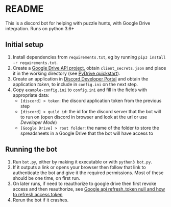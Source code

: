 # README #

This is a discord bot for helping with puzzle hunts, with Google Drive integration. Runs on python 3.6+

## Initial setup ##

1. Install dependencies from `requirements.txt`, eg by running `pip3 install -r requirements.txt`.
2. Create a [Google Drive API project](https://console.cloud.google.com/cloud-resource-manager), obtain `client_secrets.json` and place it in the working directory
   (see [PyDrive quickstart](https://pythonhosted.org/PyDrive/quickstart.html#authentication)).
3. Create an application in [Discord Developer Portal](https://discord.com/developers/applications) and obtain the application *token*, to include in `config.ini` on the next step.
4. Copy `example-config.ini` to `config.ini` and fill in the fields with appropriate data:
    * `[discord] > token`: the discord application token from the previous step
    * `[discord] > guild id`: the id for the discord server that the bot will to run on
      (open discord in browser and look at the url or use *Developer Mode*)
    * `[Google Drive] > root folder`: the name of the folder to store the spreadsheets in a Google Drive
      that the bot will have access to

## Running the bot ##

1. Run `bot.py`, either by making it executable or with `python3 bot.py`.
2. If it outputs a link or opens your browser then follow that link to authenticate the bot
   and give it the required permissions. Most of these should be one time, on first run.
3. On later runs, if need to reauthorize to google drive then first revoke access and then reauthorize, see [Google api refresh_token null and how to refresh access token](https://stackoverflow.com/questions/38467374/google-api-refresh-token-null-and-how-to-refresh-access-token)
4. Rerun the bot if it crashes.
